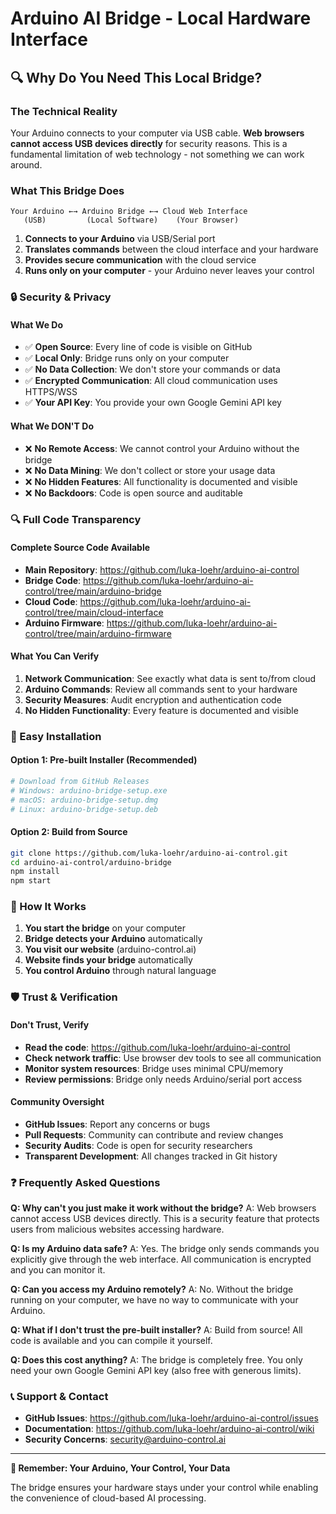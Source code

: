 # Arduino AI Bridge - Local Hardware Interface

## 🔍 **Why Do You Need This Local Bridge?**

### **The Technical Reality**
Your Arduino connects to your computer via USB cable. **Web browsers cannot access USB devices directly** for security reasons. This is a fundamental limitation of web technology - not something we can work around.

### **What This Bridge Does**
```
Your Arduino ←→ Arduino Bridge ←→ Cloud Web Interface
   (USB)         (Local Software)    (Your Browser)
```

1. **Connects to your Arduino** via USB/Serial port
2. **Translates commands** between the cloud interface and your hardware
3. **Provides secure communication** with the cloud service
4. **Runs only on your computer** - your Arduino never leaves your control

### **🔒 Security & Privacy**

#### **What We Do**
- ✅ **Open Source**: Every line of code is visible on GitHub
- ✅ **Local Only**: Bridge runs only on your computer
- ✅ **No Data Collection**: We don't store your commands or data
- ✅ **Encrypted Communication**: All cloud communication uses HTTPS/WSS
- ✅ **Your API Key**: You provide your own Google Gemini API key

#### **What We DON'T Do**
- ❌ **No Remote Access**: We cannot control your Arduino without the bridge
- ❌ **No Data Mining**: We don't collect or store your usage data
- ❌ **No Hidden Features**: All functionality is documented and visible
- ❌ **No Backdoors**: Code is open source and auditable

### **🔍 Full Code Transparency**

#### **Complete Source Code Available**
- **Main Repository**: https://github.com/luka-loehr/arduino-ai-control
- **Bridge Code**: https://github.com/luka-loehr/arduino-ai-control/tree/main/arduino-bridge
- **Cloud Code**: https://github.com/luka-loehr/arduino-ai-control/tree/main/cloud-interface
- **Arduino Firmware**: https://github.com/luka-loehr/arduino-ai-control/tree/main/arduino-firmware

#### **What You Can Verify**
1. **Network Communication**: See exactly what data is sent to/from cloud
2. **Arduino Commands**: Review all commands sent to your hardware
3. **Security Measures**: Audit encryption and authentication code
4. **No Hidden Functionality**: Every feature is documented and visible

### **🚀 Easy Installation**

#### **Option 1: Pre-built Installer (Recommended)**
```bash
# Download from GitHub Releases
# Windows: arduino-bridge-setup.exe
# macOS: arduino-bridge-setup.dmg  
# Linux: arduino-bridge-setup.deb
```

#### **Option 2: Build from Source**
```bash
git clone https://github.com/luka-loehr/arduino-ai-control.git
cd arduino-ai-control/arduino-bridge
npm install
npm start
```

### **🔧 How It Works**

1. **You start the bridge** on your computer
2. **Bridge detects your Arduino** automatically
3. **You visit our website** (arduino-control.ai)
4. **Website finds your bridge** automatically
5. **You control Arduino** through natural language

### **🛡️ Trust & Verification**

#### **Don't Trust, Verify**
- **Read the code**: https://github.com/luka-loehr/arduino-ai-control
- **Check network traffic**: Use browser dev tools to see all communication
- **Monitor system resources**: Bridge uses minimal CPU/memory
- **Review permissions**: Bridge only needs Arduino/serial port access

#### **Community Oversight**
- **GitHub Issues**: Report any concerns or bugs
- **Pull Requests**: Community can contribute and review changes
- **Security Audits**: Code is open for security researchers
- **Transparent Development**: All changes tracked in Git history

### **❓ Frequently Asked Questions**

**Q: Why can't you just make it work without the bridge?**
A: Web browsers cannot access USB devices directly. This is a security feature that protects users from malicious websites accessing hardware.

**Q: Is my Arduino data safe?**
A: Yes. The bridge only sends commands you explicitly give through the web interface. All communication is encrypted and you can monitor it.

**Q: Can you access my Arduino remotely?**
A: No. Without the bridge running on your computer, we have no way to communicate with your Arduino.

**Q: What if I don't trust the pre-built installer?**
A: Build from source! All code is available and you can compile it yourself.

**Q: Does this cost anything?**
A: The bridge is completely free. You only need your own Google Gemini API key (also free with generous limits).

### **📞 Support & Contact**

- **GitHub Issues**: https://github.com/luka-loehr/arduino-ai-control/issues
- **Documentation**: https://github.com/luka-loehr/arduino-ai-control/wiki
- **Security Concerns**: security@arduino-control.ai

---

**🔐 Remember: Your Arduino, Your Control, Your Data**

The bridge ensures your hardware stays under your control while enabling the convenience of cloud-based AI processing.
